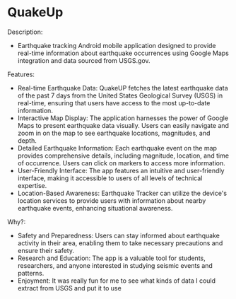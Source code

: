 # QuakeUp

Description:
- Earthquake tracking Android mobile application designed to provide real-time information about earthquake occurrences using Google Maps integration and data sourced from USGS.gov.

Features:
- Real-time Earthquake Data: QuakeUP fetches the latest earthquake data of the past 7 days from the United States Geological Survey (USGS) in real-time, ensuring that users have access to the most up-to-date information.
- Interactive Map Display: The application harnesses the power of Google Maps to present earthquake data visually. Users can easily navigate and zoom in on the map to see earthquake locations, magnitudes, and depth.
- Detailed Earthquake Information: Each earthquake event on the map provides comprehensive details, including magnitude, location, and time of occurrence. Users can click on markers to access more information.
- User-Friendly Interface: The app features an intuitive and user-friendly interface, making it accessible to users of all levels of technical expertise.
- Location-Based Awareness: Earthquake Tracker can utilize the device's location services to provide users with information about nearby earthquake events, enhancing situational awareness.

Why?:
- Safety and Preparedness: Users can stay informed about earthquake activity in their area, enabling them to take necessary precautions and ensure their safety.
- Research and Education: The app is a valuable tool for students, researchers, and anyone interested in studying seismic events and patterns.
- Enjoyment: It was really fun for me to see what kinds of data I could extract from USGS and put it to use
